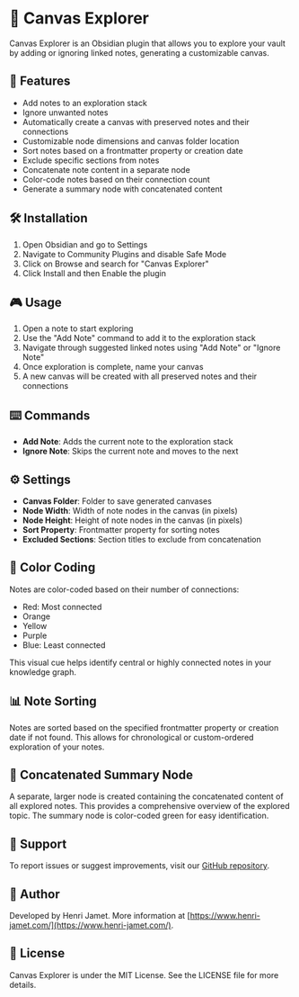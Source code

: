 # 🦉 Canvas Explorer

Canvas Explorer is an Obsidian plugin that allows you to explore your vault by adding or ignoring linked notes, generating a customizable canvas.

## 🚀 Features

- Add notes to an exploration stack
- Ignore unwanted notes
- Automatically create a canvas with preserved notes and their connections
- Customizable node dimensions and canvas folder location
- Sort notes based on a frontmatter property or creation date
- Exclude specific sections from notes
- Concatenate note content in a separate node
- Color-code notes based on their connection count
- Generate a summary node with concatenated content

## 🛠️ Installation

1. Open Obsidian and go to Settings
2. Navigate to Community Plugins and disable Safe Mode
3. Click on Browse and search for "Canvas Explorer"
4. Click Install and then Enable the plugin

## 🎮 Usage

1. Open a note to start exploring
2. Use the "Add Note" command to add it to the exploration stack
3. Navigate through suggested linked notes using "Add Note" or "Ignore Note"
4. Once exploration is complete, name your canvas
5. A new canvas will be created with all preserved notes and their connections

## ⌨️ Commands

- **Add Note**: Adds the current note to the exploration stack
- **Ignore Note**: Skips the current note and moves to the next

## ⚙️ Settings

- **Canvas Folder**: Folder to save generated canvases
- **Node Width**: Width of note nodes in the canvas (in pixels)
- **Node Height**: Height of note nodes in the canvas (in pixels)
- **Sort Property**: Frontmatter property for sorting notes
- **Excluded Sections**: Section titles to exclude from concatenation

## 🎨 Color Coding

Notes are color-coded based on their number of connections:
- Red: Most connected
- Orange
- Yellow
- Purple
- Blue: Least connected

This visual cue helps identify central or highly connected notes in your knowledge graph.

## 📊 Note Sorting

Notes are sorted based on the specified frontmatter property or creation date if not found. This allows for chronological or custom-ordered exploration of your notes.

## 📝 Concatenated Summary Node

A separate, larger node is created containing the concatenated content of all explored notes. This provides a comprehensive overview of the explored topic. The summary node is color-coded green for easy identification.

## 🐛 Support

To report issues or suggest improvements, visit our [GitHub repository](https://github.com/hjamet/Canvas-Explorer).

## 👤 Author

Developed by Henri Jamet. More information at [https://www.henri-jamet.com/](https://www.henri-jamet.com/).

## 📄 License

Canvas Explorer is under the MIT License. See the LICENSE file for more details.
